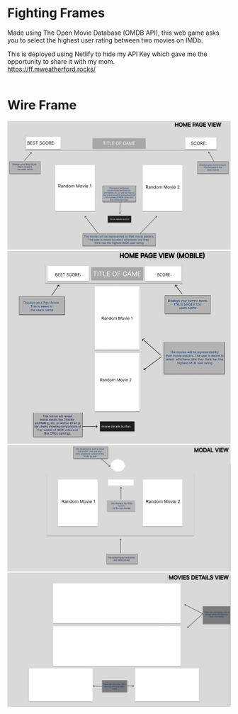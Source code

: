 # Fighting Frames

Made using The Open Movie Database (OMDB API), this web game asks you to select the highest user rating between two movies on IMDb.

This is deployed using Netlify to hide my API Key which gave me the opportunity to share it with my mom.
<br>
https://ff.mweatherford.rocks/
<br>
<br>

# Wire Frame

![Home Page View](./img/wireframe-imgs/home-page-view.png)
<br>
![Home Page View(Mobile)](./img/wireframe-imgs/home-page-view-mobile.png)
<br>
![Modal View](./img/wireframe-imgs/modal-view.png)
<br>
![Movie Details View](./img/wireframe-imgs/movie-details-view.png)
<br>
